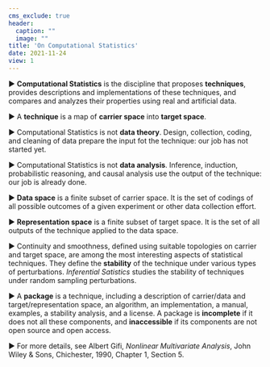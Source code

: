 ```yaml
---
cms_exclude: true
header:
  caption: ""
  image: ""
title: 'On Computational Statistics'
date: 2021-11-24
view: 1
---
```

&#9658; **Computational Statistics** is the discipline that proposes **techniques**, provides descriptions and implementations of these techniques, and compares and analyzes their properties using real and artificial data. 

&#9658; A **technique** is a map of **carrier space** into **target space**.

&#9658;  Computational Statistics is not **data theory**. Design, collection, coding, and cleaning of data prepare the input fot the technique: our job has not started yet.

&#9658; Computational Statistics is not **data analysis**. Inference, induction, probabilistic reasoning, and causal analysis use the output of the technique: our job is already done.

&#9658; **Data space** is a finite subset of carrier space. It is the set of codings of all possible outcomes of a given experiment or other data collection effort. 

&#9658; **Representation space** is a finite subset of target space. It is the set of all outputs of the technique applied to the data space.
 
&#9658; Continuity and smoothness, defined using suitable topologies on carrier and target space, are among the most interesting aspects of statistical techniques. They define the **stability** of the technique under various types of perturbations. *Inferential Satistics* studies the stability
of techniques under random sampling perturbations.

&#9658; A **package** is a technique, including a description of carrier/data and target/representation space,  an algorithm, an implementation, a manual, examples, a stability analysis, and a license. A package is **incomplete** if it does not all these components, and **inaccessible** if its components are not open source and open access.

&#9658; For more details, see Albert Gifi, *Nonlinear Multivariate Analysis*,
John Wiley & Sons, Chichester, 1990, Chapter 1, Section 5.



